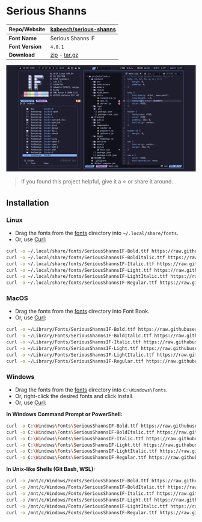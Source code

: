 <!-- SHORTCUT REFERENCE LINKS -->

[zip]: https://github.com/iconicFonts/if/releases/download/v1.1.0/Serious_Shanns.zip
[tar]: https://github.com/iconicFonts/if/releases/download/v1.1.0/Serious_Shanns.tar.gz
[url]: https://github.com/kabeech/serious-shanns

# Serious Shanns

| Repo/Website     | [kabeech/serious-shanns][url] |
| :--------------- | :---------------------------- |
| **Font Name**    | Serious Shanns IF             |
| **Font Version** | `4.0.1`                       |
| **Download**     | [zip][zip] - [tar.gz][tar]    |

![Font preview](preview.png)

> If you found this project helpful, give it a :star: or share it around.

## Installation

### Linux

- Drag the fonts from the [fonts](fonts) directory into `~/.local/share/fonts`.
- Or, use [Curl](https://github.com/curl/curl):

```sh
curl -o ~/.local/share/fonts/SeriousShannsIF-Bold.ttf https://raw.githubusercontent.com/iconicFonts/if/main/fonts/patched/Serious_Shanns/fonts/SeriousShannsIF-Bold.ttf
curl -o ~/.local/share/fonts/SeriousShannsIF-BoldItalic.ttf https://raw.githubusercontent.com/iconicFonts/if/main/fonts/patched/Serious_Shanns/fonts/SeriousShannsIF-BoldItalic.ttf
curl -o ~/.local/share/fonts/SeriousShannsIF-Italic.ttf https://raw.githubusercontent.com/iconicFonts/if/main/fonts/patched/Serious_Shanns/fonts/SeriousShannsIF-Italic.ttf
curl -o ~/.local/share/fonts/SeriousShannsIF-Light.ttf https://raw.githubusercontent.com/iconicFonts/if/main/fonts/patched/Serious_Shanns/fonts/SeriousShannsIF-Light.ttf
curl -o ~/.local/share/fonts/SeriousShannsIF-LightItalic.ttf https://raw.githubusercontent.com/iconicFonts/if/main/fonts/patched/Serious_Shanns/fonts/SeriousShannsIF-LightItalic.ttf
curl -o ~/.local/share/fonts/SeriousShannsIF-Regular.ttf https://raw.githubusercontent.com/iconicFonts/if/main/fonts/patched/Serious_Shanns/fonts/SeriousShannsIF-Regular.ttf
```

### MacOS

- Drag the fonts from the [fonts](fonts) directory into Font Book.
- Or, use [Curl](https://github.com/curl/curl):

```sh
curl -o ~/Library/Fonts/SeriousShannsIF-Bold.ttf https://raw.githubusercontent.com/iconicFonts/if/main/fonts/patched/Serious_Shanns/fonts/SeriousShannsIF-Bold.ttf
curl -o ~/Library/Fonts/SeriousShannsIF-BoldItalic.ttf https://raw.githubusercontent.com/iconicFonts/if/main/fonts/patched/Serious_Shanns/fonts/SeriousShannsIF-BoldItalic.ttf
curl -o ~/Library/Fonts/SeriousShannsIF-Italic.ttf https://raw.githubusercontent.com/iconicFonts/if/main/fonts/patched/Serious_Shanns/fonts/SeriousShannsIF-Italic.ttf
curl -o ~/Library/Fonts/SeriousShannsIF-Light.ttf https://raw.githubusercontent.com/iconicFonts/if/main/fonts/patched/Serious_Shanns/fonts/SeriousShannsIF-Light.ttf
curl -o ~/Library/Fonts/SeriousShannsIF-LightItalic.ttf https://raw.githubusercontent.com/iconicFonts/if/main/fonts/patched/Serious_Shanns/fonts/SeriousShannsIF-LightItalic.ttf
curl -o ~/Library/Fonts/SeriousShannsIF-Regular.ttf https://raw.githubusercontent.com/iconicFonts/if/main/fonts/patched/Serious_Shanns/fonts/SeriousShannsIF-Regular.ttf
```

### Windows

- Drag the fonts from the [fonts](fonts) directory into `C:\Windows\Fonts`.
- Or, right-click the desired fonts and click Install.
- Or, use [Curl](https://github.com/curl/curl):

**In Windows Command Prompt or PowerShell:**

```sh
curl -o C:\Windows\Fonts\SeriousShannsIF-Bold.ttf https://raw.githubusercontent.com/iconicFonts/if/main/fonts/patched/Serious_Shanns/fonts/SeriousShannsIF-Bold.ttf
curl -o C:\Windows\Fonts\SeriousShannsIF-BoldItalic.ttf https://raw.githubusercontent.com/iconicFonts/if/main/fonts/patched/Serious_Shanns/fonts/SeriousShannsIF-BoldItalic.ttf
curl -o C:\Windows\Fonts\SeriousShannsIF-Italic.ttf https://raw.githubusercontent.com/iconicFonts/if/main/fonts/patched/Serious_Shanns/fonts/SeriousShannsIF-Italic.ttf
curl -o C:\Windows\Fonts\SeriousShannsIF-Light.ttf https://raw.githubusercontent.com/iconicFonts/if/main/fonts/patched/Serious_Shanns/fonts/SeriousShannsIF-Light.ttf
curl -o C:\Windows\Fonts\SeriousShannsIF-LightItalic.ttf https://raw.githubusercontent.com/iconicFonts/if/main/fonts/patched/Serious_Shanns/fonts/SeriousShannsIF-LightItalic.ttf
curl -o C:\Windows\Fonts\SeriousShannsIF-Regular.ttf https://raw.githubusercontent.com/iconicFonts/if/main/fonts/patched/Serious_Shanns/fonts/SeriousShannsIF-Regular.ttf
```

**In Unix-like Shells (Git Bash, WSL):**

```sh
curl -o /mnt/c/Windows/Fonts/SeriousShannsIF-Bold.ttf https://raw.githubusercontent.com/iconicFonts/if/main/fonts/patched/Serious_Shanns/fonts/SeriousShannsIF-Bold.ttf
curl -o /mnt/c/Windows/Fonts/SeriousShannsIF-BoldItalic.ttf https://raw.githubusercontent.com/iconicFonts/if/main/fonts/patched/Serious_Shanns/fonts/SeriousShannsIF-BoldItalic.ttf
curl -o /mnt/c/Windows/Fonts/SeriousShannsIF-Italic.ttf https://raw.githubusercontent.com/iconicFonts/if/main/fonts/patched/Serious_Shanns/fonts/SeriousShannsIF-Italic.ttf
curl -o /mnt/c/Windows/Fonts/SeriousShannsIF-Light.ttf https://raw.githubusercontent.com/iconicFonts/if/main/fonts/patched/Serious_Shanns/fonts/SeriousShannsIF-Light.ttf
curl -o /mnt/c/Windows/Fonts/SeriousShannsIF-LightItalic.ttf https://raw.githubusercontent.com/iconicFonts/if/main/fonts/patched/Serious_Shanns/fonts/SeriousShannsIF-LightItalic.ttf
curl -o /mnt/c/Windows/Fonts/SeriousShannsIF-Regular.ttf https://raw.githubusercontent.com/iconicFonts/if/main/fonts/patched/Serious_Shanns/fonts/SeriousShannsIF-Regular.ttf
```
